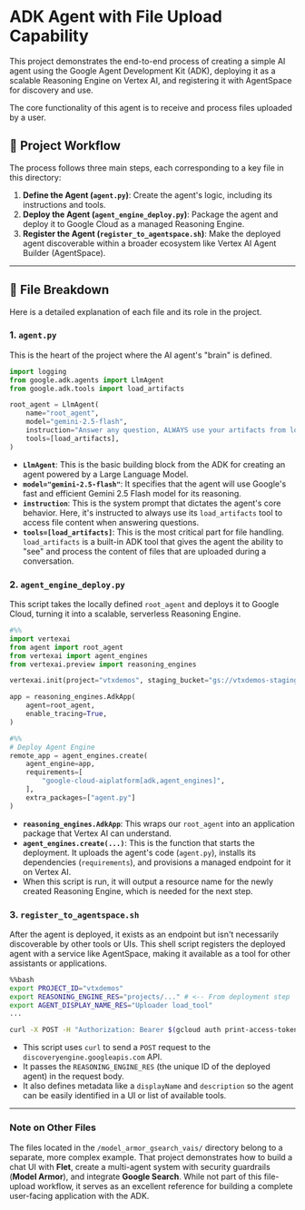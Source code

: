# ADK Agent with File Upload Capability

This project demonstrates the end-to-end process of creating a simple AI agent using the Google Agent Development Kit (ADK), deploying it as a scalable Reasoning Engine on Vertex AI, and registering it with AgentSpace for discovery and use.

The core functionality of this agent is to receive and process files uploaded by a user.

## 🚀 Project Workflow

The process follows three main steps, each corresponding to a key file in this directory:

1.  **Define the Agent (`agent.py`)**: Create the agent's logic, including its instructions and tools.
2.  **Deploy the Agent (`agent_engine_deploy.py`)**: Package the agent and deploy it to Google Cloud as a managed Reasoning Engine.
3.  **Register the Agent (`register_to_agentspace.sh`)**: Make the deployed agent discoverable within a broader ecosystem like Vertex AI Agent Builder (AgentSpace).

---

## 📂 File Breakdown

Here is a detailed explanation of each file and its role in the project.

### 1. `agent.py`

This is the heart of the project where the AI agent's "brain" is defined.

```python
import logging
from google.adk.agents import LlmAgent
from google.adk.tools import load_artifacts

root_agent = LlmAgent(
    name="root_agent",
    model="gemini-2.5-flash",
    instruction="Answer any question, ALWAYS use your artifacts from load_artifacts tool",
    tools=[load_artifacts],
)
```

*   **`LlmAgent`**: This is the basic building block from the ADK for creating an agent powered by a Large Language Model.
*   **`model="gemini-2.5-flash"`**: It specifies that the agent will use Google's fast and efficient Gemini 2.5 Flash model for its reasoning.
*   **`instruction`**: This is the system prompt that dictates the agent's core behavior. Here, it's instructed to always use its `load_artifacts` tool to access file content when answering questions.
*   **`tools=[load_artifacts]`**: This is the most critical part for file handling. `load_artifacts` is a built-in ADK tool that gives the agent the ability to "see" and process the content of files that are uploaded during a conversation.

### 2. `agent_engine_deploy.py`

This script takes the locally defined `root_agent` and deploys it to Google Cloud, turning it into a scalable, serverless Reasoning Engine.

```python
#%%
import vertexai
from agent import root_agent
from vertexai import agent_engines
from vertexai.preview import reasoning_engines

vertexai.init(project="vtxdemos", staging_bucket="gs://vtxdemos-staging")

app = reasoning_engines.AdkApp(
    agent=root_agent,
    enable_tracing=True,
)

#%%
# Deploy Agent Engine
remote_app = agent_engines.create(
    agent_engine=app,
    requirements=[
        "google-cloud-aiplatform[adk,agent_engines]",
    ],
    extra_packages=["agent.py"]
)
```

*   **`reasoning_engines.AdkApp`**: This wraps our `root_agent` into an application package that Vertex AI can understand.
*   **`agent_engines.create(...)`**: This is the function that starts the deployment. It uploads the agent's code (`agent.py`), installs its dependencies (`requirements`), and provisions a managed endpoint for it on Vertex AI.
*   When this script is run, it will output a resource name for the newly created Reasoning Engine, which is needed for the next step.

### 3. `register_to_agentspace.sh`

After the agent is deployed, it exists as an endpoint but isn't necessarily discoverable by other tools or UIs. This shell script registers the deployed agent with a service like AgentSpace, making it available as a tool for other assistants or applications.

```bash
%%bash
export PROJECT_ID="vtxdemos"
export REASONING_ENGINE_RES="projects/..." # <-- From deployment step
export AGENT_DISPLAY_NAME_RES="Uploader load_tool"
...

curl -X POST -H "Authorization: Bearer $(gcloud auth print-access-token)" ...
```

*   This script uses `curl` to send a `POST` request to the `discoveryengine.googleapis.com` API.
*   It passes the `REASONING_ENGINE_RES` (the unique ID of the deployed agent) in the request body.
*   It also defines metadata like a `displayName` and `description` so the agent can be easily identified in a UI or list of available tools.

---

### Note on Other Files

The files located in the `/model_armor_gsearch_vais/` directory belong to a separate, more complex example. That project demonstrates how to build a chat UI with **Flet**, create a multi-agent system with security guardrails (**Model Armor**), and integrate **Google Search**. While not part of this file-upload workflow, it serves as an excellent reference for building a complete user-facing application with the ADK.